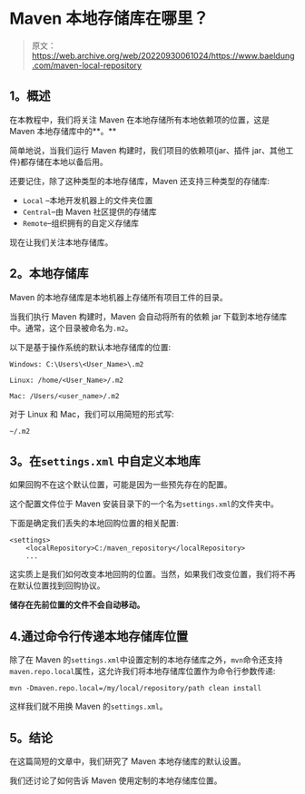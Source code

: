 # Maven 本地存储库在哪里？

> 原文：<https://web.archive.org/web/20220930061024/https://www.baeldung.com/maven-local-repository>

## **1。概述**

在本教程中，我们将关注 Maven 在本地存储所有本地依赖项的位置，这是 Maven 本地存储库中的**。**

简单地说，当我们运行 Maven 构建时，我们项目的依赖项(jar、插件 jar、其他工件)都存储在本地以备后用。

还要记住，除了这种类型的本地存储库，Maven 还支持三种类型的存储库:

*   `Local` –本地开发机器上的文件夹位置
*   `Central`–由 Maven 社区提供的存储库
*   `Remote`–组织拥有的自定义存储库

现在让我们关注本地存储库。

## **2。本地存储库**

Maven 的本地存储库是本地机器上存储所有项目工件的目录。

当我们执行 Maven 构建时，Maven 会自动将所有的依赖 jar 下载到本地存储库中。通常，这个目录被命名为`.m2`。

以下是基于操作系统的默认本地存储库的位置:

```
Windows: C:\Users\<User_Name>\.m2
```

```
Linux: /home/<User_Name>/.m2
```

```
Mac: /Users/<user_name>/.m2
```

对于 Linux 和 Mac，我们可以用简短的形式写:

```
~/.m2
```

## **3。在`settings.xml`** 中自定义本地库

如果回购不在这个默认位置，可能是因为一些预先存在的配置。

这个配置文件位于 Maven 安装目录下的一个名为`settings.xml`的文件夹中。

下面是确定我们丢失的本地回购位置的相关配置:

```
<settings>
    <localRepository>C:/maven_repository</localRepository>
    ...
```

这实质上是我们如何改变本地回购的位置。当然，如果我们改变位置，我们将不再在默认位置找到回购协议。

**储存在先前位置的文件不会自动移动。**

## 4.通过命令行传递本地存储库位置

除了在 Maven 的`settings.xml`中设置定制的本地存储库之外，`mvn`命令还支持`maven.repo.local`属性，这允许我们将本地存储库位置作为命令行参数传递:

```
mvn -Dmaven.repo.local=/my/local/repository/path clean install
```

这样我们就不用换 Maven 的`settings.xml`。

## **5。结论**

在这篇简短的文章中，我们研究了 Maven 本地存储库的默认设置。

我们还讨论了如何告诉 Maven 使用定制的本地存储库位置。